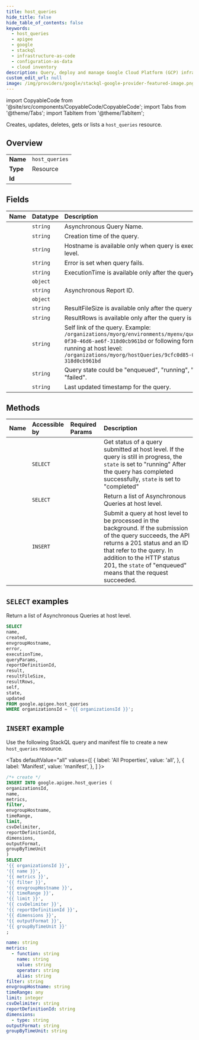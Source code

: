 ```yaml
---
title: host_queries
hide_title: false
hide_table_of_contents: false
keywords:
  - host_queries
  - apigee
  - google
  - stackql
  - infrastructure-as-code
  - configuration-as-data
  - cloud inventory
description: Query, deploy and manage Google Cloud Platform (GCP) infrastructure and resources using SQL
custom_edit_url: null
image: /img/providers/google/stackql-google-provider-featured-image.png
---
```


import CopyableCode from '@site/src/components/CopyableCode/CopyableCode';
import Tabs from '@theme/Tabs';
import TabItem from '@theme/TabItem';

Creates, updates, deletes, gets or lists a <code>host_queries</code> resource.

## Overview
<table><tbody>
<tr><td><b>Name</b></td><td><code>host_queries</code></td></tr>
<tr><td><b>Type</b></td><td>Resource</td></tr>
<tr><td><b>Id</b></td><td><CopyableCode code="google.apigee.host_queries" /></td></tr>
</tbody></table>

## Fields
| Name | Datatype | Description |
|:-----|:---------|:------------|
| <CopyableCode code="name" /> | `string` | Asynchronous Query Name. |
| <CopyableCode code="created" /> | `string` | Creation time of the query. |
| <CopyableCode code="envgroupHostname" /> | `string` | Hostname is available only when query is executed at host level. |
| <CopyableCode code="error" /> | `string` | Error is set when query fails. |
| <CopyableCode code="executionTime" /> | `string` | ExecutionTime is available only after the query is completed. |
| <CopyableCode code="queryParams" /> | `object` |  |
| <CopyableCode code="reportDefinitionId" /> | `string` | Asynchronous Report ID. |
| <CopyableCode code="result" /> | `object` |  |
| <CopyableCode code="resultFileSize" /> | `string` | ResultFileSize is available only after the query is completed. |
| <CopyableCode code="resultRows" /> | `string` | ResultRows is available only after the query is completed. |
| <CopyableCode code="self" /> | `string` | Self link of the query. Example: `/organizations/myorg/environments/myenv/queries/9cfc0d85-0f30-46d6-ae6f-318d0cb961bd` or following format if query is running at host level: `/organizations/myorg/hostQueries/9cfc0d85-0f30-46d6-ae6f-318d0cb961bd` |
| <CopyableCode code="state" /> | `string` | Query state could be "enqueued", "running", "completed", "failed". |
| <CopyableCode code="updated" /> | `string` | Last updated timestamp for the query. |

## Methods
| Name | Accessible by | Required Params | Description |
|:-----|:--------------|:----------------|:------------|
| <CopyableCode code="organizations_host_queries_get" /> | `SELECT` | <CopyableCode code="hostQueriesId, organizationsId" /> | Get status of a query submitted at host level. If the query is still in progress, the `state` is set to "running" After the query has completed successfully, `state` is set to "completed" |
| <CopyableCode code="organizations_host_queries_list" /> | `SELECT` | <CopyableCode code="organizationsId" /> | Return a list of Asynchronous Queries at host level. |
| <CopyableCode code="organizations_host_queries_create" /> | `INSERT` | <CopyableCode code="organizationsId" /> | Submit a query at host level to be processed in the background. If the submission of the query succeeds, the API returns a 201 status and an ID that refer to the query. In addition to the HTTP status 201, the `state` of "enqueued" means that the request succeeded. |

## `SELECT` examples

Return a list of Asynchronous Queries at host level.

```sql
SELECT
name,
created,
envgroupHostname,
error,
executionTime,
queryParams,
reportDefinitionId,
result,
resultFileSize,
resultRows,
self,
state,
updated
FROM google.apigee.host_queries
WHERE organizationsId = '{{ organizationsId }}'; 
```

## `INSERT` example

Use the following StackQL query and manifest file to create a new <code>host_queries</code> resource.

<Tabs
    defaultValue="all"
    values={[
        { label: 'All Properties', value: 'all', },
        { label: 'Manifest', value: 'manifest', },
    ]
}>
<TabItem value="all">

```sql
/*+ create */
INSERT INTO google.apigee.host_queries (
organizationsId,
name,
metrics,
filter,
envgroupHostname,
timeRange,
limit,
csvDelimiter,
reportDefinitionId,
dimensions,
outputFormat,
groupByTimeUnit
)
SELECT 
'{{ organizationsId }}',
'{{ name }}',
'{{ metrics }}',
'{{ filter }}',
'{{ envgroupHostname }}',
'{{ timeRange }}',
'{{ limit }}',
'{{ csvDelimiter }}',
'{{ reportDefinitionId }}',
'{{ dimensions }}',
'{{ outputFormat }}',
'{{ groupByTimeUnit }}'
;
```
</TabItem>
<TabItem value="manifest">

```yaml
name: string
metrics:
  - function: string
    name: string
    value: string
    operator: string
    alias: string
filter: string
envgroupHostname: string
timeRange: any
limit: integer
csvDelimiter: string
reportDefinitionId: string
dimensions:
  - type: string
outputFormat: string
groupByTimeUnit: string

```
</TabItem>
</Tabs>
